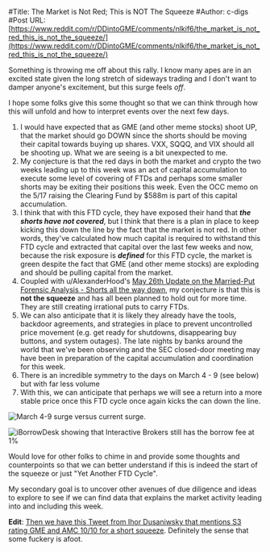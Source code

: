 #Title: The Market is Not Red; This is NOT The Squeeze
#Author: c-digs
#Post URL: [https://www.reddit.com/r/DDintoGME/comments/nlkif6/the_market_is_not_red_this_is_not_the_squeeze/](https://www.reddit.com/r/DDintoGME/comments/nlkif6/the_market_is_not_red_this_is_not_the_squeeze/)


Something is throwing me off about this rally.  I know many apes are in an excited state given the long stretch of sideways trading and I don't want to damper anyone's excitement, but this surge feels *off*.

I hope some folks give this some thought so that we can think through how this will unfold and how to interpret events over the next few days.

1. I would have expected that as GME (and other meme stocks) shoot UP, that the market should go DOWN since the shorts should be moving their capital towards buying up shares.  VXX, SQQQ, and VIX should all be shooting up.  What we are seeing is a bit unexpected to me.
2. My conjecture is that the red days in both the market and crypto the two weeks leading up to this week was an act of capital accumulation to execute some level of covering of FTDs and perhaps some smaller shorts may be exiting their positions this week.  Even the OCC memo on the 5/17 raising the Clearing Fund by $588m is part of this capital accumulation.
3. I think that with this FTD cycle, they have exposed their hand that ***the shorts have not covered***, but I think that there is a plan in place to keep kicking this down the line by the fact that the market is not red.  In other words, they've calculated how much capital is required to withstand this FTD cycle and extracted that capital over the last few weeks and now, because the risk exposure is ***defined*** for this FTD cycle, the market is green despite the fact that GME (and other meme stocks) are exploding and should be pulling capital from the market.
4. Coupled with u/AlexanderHood's [May 26th Update on the Married-Put Forensic Analysis - Shorts all the way down](https://www.reddit.com/r/Superstonk/comments/nl90c5/may_26th_update_on_the_marriedput_forensic/), my conjecture is that this is **not the squeeze** and has all been planned to hold out for more time.  They are still creating irrational puts to carry FTDs.
5. We can also anticipate that it is likely they already have the tools, backdoor agreements, and strategies in place to prevent uncontrolled price movement (e.g. get ready for shutdowns, disappearing buy buttons, and system outages).  The late nights by banks around the world that we've been observing and the SEC closed-door meeting may have been in preparation of the capital accumulation and coordination for this week.
6. There is an incredible symmetry to the days on March 4 - 9 (see below) but with far less volume
7. With this, we can anticipate that perhaps we will see a return into a more stable price once this FTD cycle once again kicks the can down the line.

![March 4-9 surge versus current surge.](https://preview.redd.it/qoe01mzlmh171.png?width=1630&format=png&auto=webp&s=0523cddb8d4f40b90a95290188469d5bf4ccec4e)

![iBorrowDesk showing that Interactive Brokers still has the borrow fee at 1&#37;](https://preview.redd.it/jd81msikii171.png?width=352&format=png&auto=webp&s=9aa17da8af4369c191e311a9ca16328a8cdc7d26)

Would love for other folks to chime in and provide some thoughts and counterpoints so that we can better understand if this is indeed the start of the squeeze or just "Yet Another FTD Cycle".

My secondary goal is to uncover other avenues of due diligence and ideas to explore to see if we can find data that explains the market activity leading into and including this week.

**Edit**: [Then we have this Tweet from Ihor Dusaniwsky that mentions S3 rating GME and AMC 10/10 for a short squeeze](https://www.reddit.com/r/Superstonk/comments/nlkrke/confirmation_bias_tits_jacked/).  Definitely the sense that some fuckery is afoot.